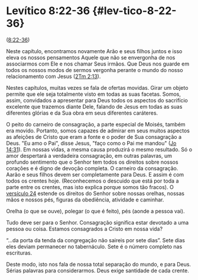 # Levítico 8:22-36 {#lev-tico-8-22-36}

([8:22-36](http://bibliaonline.com.br/acf/lv/8/22-36))

Neste capítulo, encontramos novamente Arão e seus filhos juntos e isso eleva os nossos pensamentos Aquele que não se envergonha de nos associarmos com Ele e nos chamar Seus irmãos. Que Deus nos guarde em todos os nossos modos de sermos vergonha perante o mundo do nosso relacionamento com Jesus ([2Tm 2:13](http://bibliaonline.com.br/acf/2tm/2/13)).

Nestes capítulos, muitas vezes se fala de ofertas movidas. Girar um objeto permite que ele seja totalmente visto em todas as suas facetas. Somos, assim, convidados a apresentar para Deus todos os aspectos do sacrifício excelente que trazemos diante Dele, falando de Jesus em todas as suas diferentes glórias e da Sua obra em seus diferentes caráteres.

O peito do carneiro de consagração, a parte especial de Moisés, também era movido. Portanto, somos capazes de admirar em seus muitos aspectos as afeições de Cristo que eram a fonte e o poder de Sua consagração a Deus. &quot;Eu amo o Pai&quot;, disse Jesus, &quot;faço como o Pai me mandou&quot; ([Jo 14:31](http://bibliaonline.com.br/acf/jo/14/31)). Em nossas vidas, a mesma causa produzirá o mesmo resultado. Só o amor despertará a verdadeira consagração, em outras palavras, um profundo sentimento que o Senhor tem todos os direitos sobre nossos corações e é digno de devoção completa. O carneiro da consagração. Aarão e seus filhos devem ser completamente para Deus. E assim é com todos os crentes hoje. (Reconhecemos o descuido que está por toda a parte entre os crentes, mas isto explica porque somos tão fracos). O [versículo 24](http://bibliaonline.com.br/acf/lv/8/24) estende os direitos do Senhor sobre nossas orelhas, nossas mãos e nossos pés, figuras da obediência, atividade e caminhar.

Orelha (o que se ouve), polegar (o que é feito), pés (aonde a pessoa vai).

Tudo deve ser para o Senhor. Consagração significa estar devotado a uma pessoa ou coisa. Estamos consagrados a Cristo em nossa vida?

“...da porta da tenda da congregação não saireis por sete dias”. Sete dias eles deviam permanecer no tabernáculo. Sete é o número completo nas escrituras.

Deste modo, isto nos fala de nossa total separação do mundo, e para Deus. Sérias palavras para considerarmos. Deus exige santidade de cada crente.